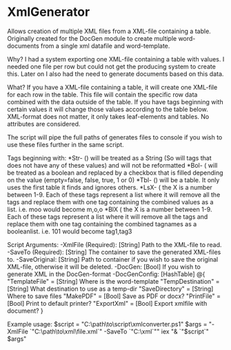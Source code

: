 # XmlGenerator
Allows creation of multiple XML files from a XML-file containing a table.
Originally created for the DocGen module to create multiple word-documents from a single xml datafile and word-template.

Why?
I had a system exporting one XML-file containing a table with values.
I needed one file per row but could not get the producing system to create this.
Later on I also had the need to generate documents based on this data.

What?
If you have a XML-file containing a table, it will create one XML-file for each row in the table.
This file will contain the specific row data combined with the data outside of the table.
If you have tags beginning with certain values it will change those values according to the table below.
XML-format does not matter, it only takes leaf-elements and tables. No attributes are considered.

The script will pipe the full paths of generates files to console if you wish to use these files further in the same script.

Tags beginning with:
*Str- (<Str-TagName>) will be treated as a String (So will tags that does not have any of these values) and will not be reformatted
*Bol- (<Bol-TagName> will be treated as a boolean and replaced by a checkbox that is filled depending on the value
                     (empty=false, false, true, 1 or 0)
*Tbl- (<Tbl-TagName>) will be a table. It only uses the first table it finds and ignores others.
*LsX- (<LS1-TagName> the X is a number between 1-9. Each of these tags represent a list where it will remove all the tags
                     and replace them with one tag containing the combined values as a list.
                     i.e. <Ls1-tag1>m</Ls1-tag1><Ls1-tag2>o</Ls1-tag2><Ls1-tag3>o</Ls1-tag3> would become <List1>m,o,o</List1>
*BlX (<BL1-TagName> the X is a number between 1-9. Each of these tags represent a list where it will remove all the tags
                     and replace them with one tag containing the combined tagnames as a booleanlist.
                     i.e. <BL1-tag1>1</BL1-tag1><BL1-tag2>0</BL1-tag2><BL1-tag3>1</BL1-tag3> 
                     would become <BoolList1>tag1,tag3</BoolList1>
                     
Script Arguments:
-XmlFile (Required): [String] Path to the XML-file to read.
-SaveTo (Required): [String] The container to save the generated XML-files to.
-SaveOriginal: [String] Path to container if you wish to save the original XML-file, otherwise it will be deleted.
-DocGen: [Bool] If you wish to generate XML in the DocGen-format
-DocGenConfig: [HashTable] @{
        "TemplateFile" = [String] Where is the word-template
        "TempDestination" = [String] What destination to use as a temp-dir
        "SaveDirectory" = [String] Where to save files
        "MakePDF" = [Bool] Save as PDF or docx?
        "PrintFile" = [Bool] Print to default printer?
        "ExportXml" = [Bool] Export xmlfile with document?
    }
    
Example usage:
  $script = "C:\path\to\script\xmlconverter.ps1"
  $args = "-XmlFile `"C:\path\to\xml\file.xml`" -SaveTo `"C:\xml`""
  iex "& `"$script`" $args"
